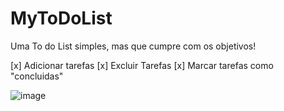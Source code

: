 # MyToDoList

Uma To do List simples, mas que cumpre com os objetivos!

[x] Adicionar tarefas
[x] Excluir Tarefas
[x] Marcar tarefas como "concluidas"

![image](https://user-images.githubusercontent.com/52427060/145728237-6b2ee7ff-621c-4288-981a-4bc71667618c.png)

